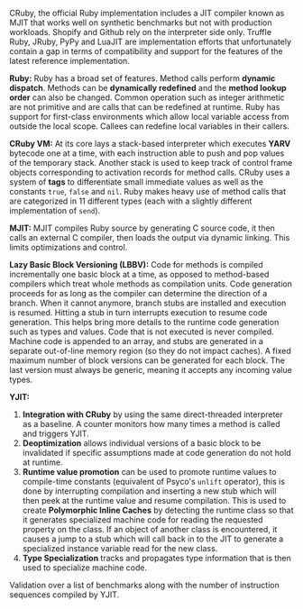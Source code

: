 <!-- Please prefix the notes with the date as in [22/12/2020] -->

CRuby, the official Ruby implementation includes a JIT compiler known as MJIT that works well on synthetic benchmarks but not with production workloads. Shopify and Github rely on the interpreter side only. Truffle Ruby, JRuby, PyPy and LuaJIT are implementation efforts that unfortunately contain a gap in terms of compatibility and support for the features of the latest reference implementation.

**Ruby:** Ruby has a broad set of features. Method calls perform **dynamic dispatch**. Methods can be **dynamically redefined** and the **method lookup order** can also be changed. Common operation such as integer arithmetic are not primitive and are calls that can be redefined at runtime. Ruby has support for first-class environments which allow local variable access from outside the local scope. Callees can redefine local variables in their callers.

**CRuby VM:** At its core lays a stack-based interpreter which executes **YARV** bytecode one at a time, with each instruction able to push and pop values of the temporary stack. Another stack is used to keep track of control frame objects corresponding to activation records for method calls. CRuby uses a system of **tags** to differentiate small immediate values as well as the constants `true`, `false` and `nil`. Ruby makes heavy use of method calls that are categorized in 11 different types (each with a slightly different implementation of `send`).

**MJIT:** MJIT compiles Ruby source by generating C source code, it then calls an external C compiler, then loads the output via dynamic linking. This limits optimizations and control.

**Lazy Basic Block Versioning (LBBV):** Code for methods is compiled incrementally one basic block at a time, as opposed to method-based compilers which treat whole methods as compilation units. Code generation proceeds for as long as the compiler can determine the direction of a branch. When it cannot anymore, branch stubs are installed and execution is resumed. Hitting a stub in turn interrupts execution to resume code generation. This helps bring more details to the runtime code generation such as types and values. Code that is not executed is never compiled. Machine code is appended to an array, and stubs are generated in a separate out-of-line memory region (so they do not impact caches). A fixed maximum number of block versions can be generated for each block. The last version must always be generic, meaning it accepts any incoming value types.

**YJIT:** 

1. **Integration with CRuby** by using the same direct-threaded interpreter as a baseline. A counter monitors how many times a method is called and triggers YJIT.
2. **Deoptimization** allows individual versions of a basic block to be invalidated if specific assumptions made at code generation do not hold at runtime. 
3. **Runtime value promotion** can be used to promote runtime values to compile-time constants (equivalent of Psyco's `unlift` operator), this is done by interrupting compilation and inserting a new stub which will then peek at the runtime value and resume compilation. This is used to create **Polymorphic Inline Caches** by detecting the runtime class so that it generates specialized machine code for reading the requested property on the class. If an object of another class is encountered, it causes a jump to a stub which will call back in to the JIT to generate a specialized instance variable read for the new class.
4. **Type Specialization** tracks and propagates type information that is then used to specialize machine code.



Validation over a list of benchmarks along with the number of instruction sequences compiled by YJIT.